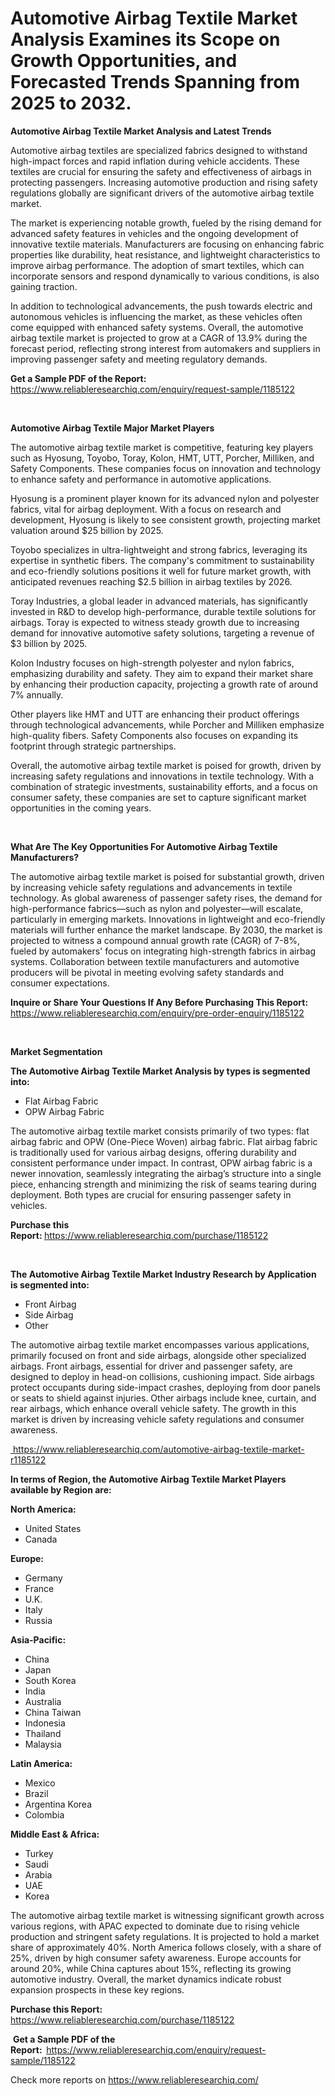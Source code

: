 <p><h1>Automotive Airbag Textile Market Analysis Examines its Scope on Growth Opportunities, and Forecasted Trends Spanning from 2025 to 2032.</h1></p><p><strong>Automotive Airbag Textile Market Analysis and Latest Trends</strong></p>
<p><p>Automotive airbag textiles are specialized fabrics designed to withstand high-impact forces and rapid inflation during vehicle accidents. These textiles are crucial for ensuring the safety and effectiveness of airbags in protecting passengers. Increasing automotive production and rising safety regulations globally are significant drivers of the automotive airbag textile market.</p><p>The market is experiencing notable growth, fueled by the rising demand for advanced safety features in vehicles and the ongoing development of innovative textile materials. Manufacturers are focusing on enhancing fabric properties like durability, heat resistance, and lightweight characteristics to improve airbag performance. The adoption of smart textiles, which can incorporate sensors and respond dynamically to various conditions, is also gaining traction.</p><p>In addition to technological advancements, the push towards electric and autonomous vehicles is influencing the market, as these vehicles often come equipped with enhanced safety systems. Overall, the automotive airbag textile market is projected to grow at a CAGR of 13.9% during the forecast period, reflecting strong interest from automakers and suppliers in improving passenger safety and meeting regulatory demands.</p></p>
<p><strong>Get a Sample PDF of the Report:&nbsp;</strong> <a href="https://www.reliableresearchiq.com/enquiry/request-sample/1185122?utm_campaign=1876&utm_medium=2&utm_source=Github&utm_content=ia&utm_term=11012025&utm_id=automotive-airbag-textile">https://www.reliableresearchiq.com/enquiry/request-sample/1185122</a></p>
<p>&nbsp;</p>
<p><strong>Automotive Airbag Textile Major Market Players</strong></p>
<p><p>The automotive airbag textile market is competitive, featuring key players such as Hyosung, Toyobo, Toray, Kolon, HMT, UTT, Porcher, Milliken, and Safety Components. These companies focus on innovation and technology to enhance safety and performance in automotive applications.</p><p>Hyosung is a prominent player known for its advanced nylon and polyester fabrics, vital for airbag deployment. With a focus on research and development, Hyosung is likely to see consistent growth, projecting market valuation around $25 billion by 2025.</p><p>Toyobo specializes in ultra-lightweight and strong fabrics, leveraging its expertise in synthetic fibers. The company's commitment to sustainability and eco-friendly solutions positions it well for future market growth, with anticipated revenues reaching $2.5 billion in airbag textiles by 2026.</p><p>Toray Industries, a global leader in advanced materials, has significantly invested in R&D to develop high-performance, durable textile solutions for airbags. Toray is expected to witness steady growth due to increasing demand for innovative automotive safety solutions, targeting a revenue of $3 billion by 2025.</p><p>Kolon Industry focuses on high-strength polyester and nylon fabrics, emphasizing durability and safety. They aim to expand their market share by enhancing their production capacity, projecting a growth rate of around 7% annually.</p><p>Other players like HMT and UTT are enhancing their product offerings through technological advancements, while Porcher and Milliken emphasize high-quality fibers. Safety Components also focuses on expanding its footprint through strategic partnerships.</p><p>Overall, the automotive airbag textile market is poised for growth, driven by increasing safety regulations and innovations in textile technology. With a combination of strategic investments, sustainability efforts, and a focus on consumer safety, these companies are set to capture significant market opportunities in the coming years.</p></p>
<p>&nbsp;</p>
<p><strong>What Are The Key Opportunities For Automotive Airbag Textile Manufacturers?</strong></p>
<p><p>The automotive airbag textile market is poised for substantial growth, driven by increasing vehicle safety regulations and advancements in textile technology. As global awareness of passenger safety rises, the demand for high-performance fabrics—such as nylon and polyester—will escalate, particularly in emerging markets. Innovations in lightweight and eco-friendly materials will further enhance the market landscape. By 2030, the market is projected to witness a compound annual growth rate (CAGR) of 7-8%, fueled by automakers' focus on integrating high-strength fabrics in airbag systems. Collaboration between textile manufacturers and automotive producers will be pivotal in meeting evolving safety standards and consumer expectations.</p></p>
<p><strong>Inquire or Share Your Questions If Any Before Purchasing This Report:</strong> <a href="https://www.reliableresearchiq.com/enquiry/pre-order-enquiry/1185122?utm_campaign=1876&utm_medium=2&utm_source=Github&utm_content=ia&utm_term=11012025&utm_id=automotive-airbag-textile">https://www.reliableresearchiq.com/enquiry/pre-order-enquiry/1185122</a></p>
<p>&nbsp;</p>
<p><strong>Market Segmentation</strong></p>
<p><strong>The Automotive Airbag Textile Market Analysis by types is segmented into:</strong></p>
<p><ul><li>Flat Airbag Fabric</li><li>OPW Airbag Fabric</li></ul></p>
<p><p>The automotive airbag textile market consists primarily of two types: flat airbag fabric and OPW (One-Piece Woven) airbag fabric. Flat airbag fabric is traditionally used for various airbag designs, offering durability and consistent performance under impact. In contrast, OPW airbag fabric is a newer innovation, seamlessly integrating the airbag’s structure into a single piece, enhancing strength and minimizing the risk of seams tearing during deployment. Both types are crucial for ensuring passenger safety in vehicles.</p></p>
<p><strong>Purchase this Report:&nbsp;</strong><a href="https://www.reliableresearchiq.com/purchase/1185122?utm_campaign=1876&utm_medium=2&utm_source=Github&utm_content=ia&utm_term=11012025&utm_id=automotive-airbag-textile">https://www.reliableresearchiq.com/purchase/1185122</a></p>
<p>&nbsp;</p>
<p><strong>The Automotive Airbag Textile Market Industry Research by Application is segmented into:</strong></p>
<p><ul><li>Front Airbag</li><li>Side Airbag</li><li>Other</li></ul></p>
<p><p>The automotive airbag textile market encompasses various applications, primarily focused on front and side airbags, alongside other specialized airbags. Front airbags, essential for driver and passenger safety, are designed to deploy in head-on collisions, cushioning impact. Side airbags protect occupants during side-impact crashes, deploying from door panels or seats to shield against injuries. Other airbags include knee, curtain, and rear airbags, which enhance overall vehicle safety. The growth in this market is driven by increasing vehicle safety regulations and consumer awareness.</p></p>
<p><a href="https://www.reliableresearchiq.com/automotive-airbag-textile-market-r1185122?utm_campaign=1876&utm_medium=2&utm_source=Github&utm_content=ia&utm_term=11012025&utm_id=automotive-airbag-textile">&nbsp;https://www.reliableresearchiq.com/automotive-airbag-textile-market-r1185122</a></p>
<p><strong>In terms of Region, the Automotive Airbag Textile Market Players available by Region are:</strong></p>
<p>
    <p> <strong> North America: </strong>
        <ul>
            <li>United States</li>
            <li>Canada</li>
        </ul>
        </p> 
    <p> <strong> Europe: </strong>
        <ul>
            <li>Germany</li>
            <li>France</li>
            <li>U.K.</li>
            <li>Italy</li>
            <li>Russia</li>
        </ul>
        </p> 
    <p> <strong> Asia-Pacific: </strong>
        <ul>
            <li>China</li>
            <li>Japan</li>
            <li>South Korea</li>
            <li>India</li>
            <li>Australia</li>
            <li>China Taiwan</li>
            <li>Indonesia</li>
            <li>Thailand</li>
            <li>Malaysia</li>
        </ul>
        </p> 
    <p> <strong> Latin America: </strong>
        <ul>
            <li>Mexico</li>
            <li>Brazil</li>
            <li>Argentina Korea</li>
            <li>Colombia</li>
        </ul>
        </p> 
    <p> <strong> Middle East & Africa: </strong>
        <ul>
            <li>Turkey</li>
            <li>Saudi</li>
            <li>Arabia</li>
            <li>UAE</li>
            <li>Korea</li>
        </ul>
    </p>
    </p>
<p><p>The automotive airbag textile market is witnessing significant growth across various regions, with APAC expected to dominate due to rising vehicle production and stringent safety regulations. It is projected to hold a market share of approximately 40%. North America follows closely, with a share of 25%, driven by high consumer safety awareness. Europe accounts for around 20%, while China captures about 15%, reflecting its growing automotive industry. Overall, the market dynamics indicate robust expansion prospects in these key regions.</p></p>
<p><strong>Purchase this Report: </strong><a href="https://www.reliableresearchiq.com/purchase/1185122?utm_campaign=1876&utm_medium=2&utm_source=Github&utm_content=ia&utm_term=11012025&utm_id=automotive-airbag-textile">https://www.reliableresearchiq.com/purchase/1185122</a></p>
<p>&nbsp;<strong>Get a Sample PDF of the Report:&nbsp;&nbsp;</strong><a href="https://www.reliableresearchiq.com/enquiry/request-sample/1185122?utm_campaign=1876&utm_medium=2&utm_source=Github&utm_content=ia&utm_term=11012025&utm_id=automotive-airbag-textile">https://www.reliableresearchiq.com/enquiry/request-sample/1185122</a></p>
<p><strong></strong></p>
<p>Check more reports on <a href="https://www.reliableresearchiq.com/?utm_campaign=1876&utm_medium=2&utm_source=Github&utm_content=ia&utm_term=11012025&utm_id=automotive-airbag-textile">https://www.reliableresearchiq.com/</a></p>